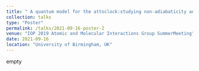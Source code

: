 ```yaml
---
title: " A quantum model for the attoclock:studying non-adiabaticity and interference effects"
collection: talks
type: "Poster"
permalink: /talks/2021-09-16-poster-2
venue: "IOP 2019 Atomic and Molecular Interactions Group SummerMeeting"
date: 2021-09-16
location: "University of Birmingham, UK"
---
```


empty